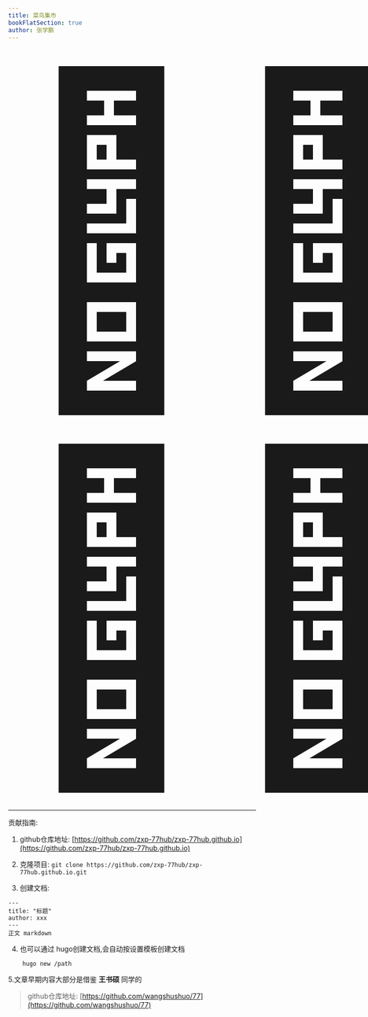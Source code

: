 ```yaml
---
title: 菜鸟集市
bookFlatSection: true
author: 张学鹏
---
```

<P style="font-size: 16vh;line-height: 1.2; text-align: center;margin: 0;">👨‍💻🌎‍👩‍💻</P>
<hr/>

贡献指南:

1. github仓库地址: [https://github.com/zxp-77hub/zxp-77hub.github.io](https://github.com/zxp-77hub/zxp-77hub.github.io)

2. 克隆项目: `git clone https://github.com/zxp-77hub/zxp-77hub.github.io.git`

3. 创建文档:

```angular2html
--- 
title: "标题"
author: xxx
---
正文 markdown
```
4. 也可以通过 hugo创建文档,会自动按设置模板创建文档
```angular2html
    hugo new /path
```
5.文章早期内容大部分是借鉴 **王书硕** 同学的
> github仓库地址: [https://github.com/wangshushuo/77](https://github.com/wangshushuo/77)
